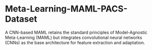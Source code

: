 # Meta-Learning-MAML-PACS-Dataset
A CNN-based MAML retains the standard principles of Model-Agnostic Meta-Learning (MAML) but integrates convolutional neural networks (CNNs) as the base architecture for feature extraction and adaptation.
